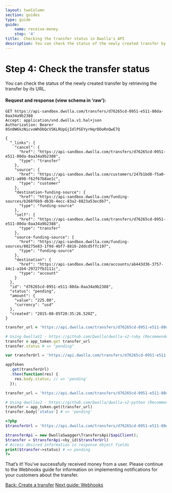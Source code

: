 ```yaml
---
layout: twoColumn
section: guides
type: guide
guide:
    name: receive-money
    step: '4'
title:  Checking the transfer status in Dwolla's API
description: You can check the status of the newly created transfer by retrieving the transfer by its URL.
---
```

# Step 4: Check the transfer status

You can check the status of the newly created transfer by retrieving the transfer by its URL.

#### Request and response (view schema in 'raw'):

```raw
GET https://api-sandbox.dwolla.com/transfers/d76265cd-0951-e511-80da-0aa34a9b2388
Accept: application/vnd.dwolla.v1.hal+json
Authorization: Bearer 0Sn0W6kzNicvoWhDbQcVSKLRUpGjIdlPSEYyrHqrDDoRnQwE7Q

{
  "_links": {
    "cancel": {
      "href": "https://api-sandbox.dwolla.com/transfers/d76265cd-0951-e511-80da-0aa34a9b2388",
      "type": "transfer"
    },
    "source": {
      "href": "https://api-sandbox.dwolla.com/customers/247b1bd8-f5a0-4b71-a898-f62f67b8ae1c",
      "type": "customer"
    },
    "destination-funding-source": {
      "href": "https://api-sandbox.dwolla.com/funding-sources/b268f6b9-db3b-4ecc-83a2-8823a53ec8b7",
      "type": "funding-source"
    },
    "self": {
      "href": "https://api-sandbox.dwolla.com/transfers/d76265cd-0951-e511-80da-0aa34a9b2388",
      "type": "transfer"
    },
    "source-funding-source": {
      "href": "https://api-sandbox.dwolla.com/funding-sources/80275e83-1f9d-4bf7-8816-2ddcd5ffc197",
      "type": "funding-source"
    },
    "destination": {
      "href": "https://api-sandbox.dwolla.com/accounts/ab443d36-3757-44c1-a1b4-29727fb3111c",
      "type": "account"
    }
  },
  "id": "d76265cd-0951-e511-80da-0aa34a9b2388",
  "status": "pending",
  "amount": {
    "value": "225.00",
    "currency": "usd"
  },
  "created": "2015-08-05T20:35:26.520Z",
}
```

```ruby
transfer_url = 'https://api.dwolla.com/transfers/d76265cd-0951-e511-80da-0aa34a9b2388'

# Using DwollaV2 - https://github.com/Dwolla/dwolla-v2-ruby (Recommended)
transfer = app_token.get transfer_url
transfer.status # => "pending"
```

```javascript
var transferUrl = 'https://api.dwolla.com/transfers/d76265cd-0951-e511-80da-0aa34a9b2388';

appToken
  .get(transferUrl)
  .then(function(res) {
    res.body.status; // => 'pending'
  });
```

```python
transfer_url = 'https://api.dwolla.com/transfers/d76265cd-0951-e511-80da-0aa34a9b2388'

# Using dwollav2 - https://github.com/Dwolla/dwolla-v2-python (Recommended)
transfer = app_token.get(transfer_url)
transfer.body['status'] # => 'pending'
```

```php
<?php
$transferUrl = 'https://api.dwolla.com/transfers/d76265cd-0951-e511-80da-0aa34a9b2388';

$transferApi = new DwollaSwagger\TransfersApi($apiClient);
$transfer = $transferApi->by_id($transferUrl)
# Access desired information in response object fields
print($transfer->status) # => pending
?>
```

That’s it! You’ve successfully received money from a user. Please continue to the Webhooks guide for information on implementing notifications for your customers about the transfer.

<nav class="pager-nav">
    <a href="/guides/receive-money/create-transfer.html">Back: Create a transfer</a>
    <a href="/guides/webhooks">Next guide: Webhooks</a>
</nav>
